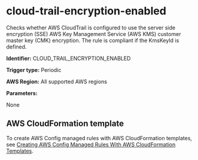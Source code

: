 # cloud\-trail\-encryption\-enabled<a name="cloud-trail-encryption-enabled"></a>

Checks whether AWS CloudTrail is configured to use the server side encryption \(SSE\) AWS Key Management Service \(AWS KMS\) customer master key \(CMK\) encryption\. The rule is compliant if the KmsKeyId is defined\. 

**Identifier:** CLOUD\_TRAIL\_ENCRYPTION\_ENABLED

**Trigger type:** Periodic

**AWS Region:** All supported AWS regions

**Parameters:**

None  

## AWS CloudFormation template<a name="w26aac11c31c17b7c67c15"></a>

To create AWS Config managed rules with AWS CloudFormation templates, see [Creating AWS Config Managed Rules With AWS CloudFormation Templates](aws-config-managed-rules-cloudformation-templates.md)\.
